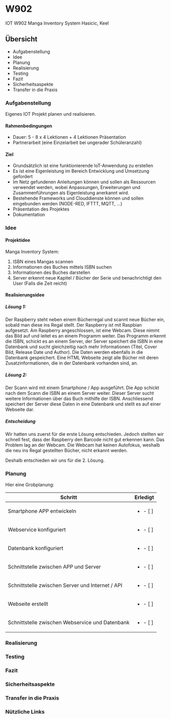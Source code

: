 # W902
IOT W902
Manga Inventory System
Hasicic, Keel

## Übersicht
* Aufgabenstellung
* Idee
* Planung
* Realisierung
* Testing
* Fazit
* Sicherheitsaspekte
* Transfer in die Praxis

### Aufgabenstellung
Eigenes IOT Projekt planen und realisieren.

#### Rahmenbedingungen
* Dauer: 5 - 8 x 4 Lektionen + 4 Lektionen Präsentation
* Partnerarbeit (eine Einzelarbeit bei ungerader Schüleranzahl)

#### Ziel
* Grundsätzlich ist eine funktionierende IoT-Anwendung zu erstellen
* Es ist eine Eigenleistung im Bereich Entwicklung und Umsetzung gefordert
* Im Netz gefundenen Anleitungen können und sollen als Ressourcen verwendet werden, wobei Anpassungen, Erweiterungen und Zusammenführungen als Eigenleistung anerkannt wird.
* Bestehende Frameworks und Clouddienste können und sollen eingebunden werden (NODE-RED, IFTTT, MQTT, ...)
* Präsentation des Projektes
* Dokumentation

### Idee
#### Projektidee
Manga Inventory System:
1. ISBN eines Mangas scannen
2. Informationen des Buches mittels ISBN suchen
3. Informationen des Buches darstellen
4. Server erkennt neue Kapitel / Bücher der Serie und benachrichtigt den User (Falls die Zeit reicht) 

#### Realisierungsidee
##### Lösung 1:
Der Raspberry steht neben einem Bücherregal und scannt neue Bücher ein, sobald man diese ins Regal stellt. Der Raspberry ist mit Raspbian aufgesetzt. Am Raspberry angeschlossen, ist eine Webcam. Diese nimmt das Bild auf und leitet es an einem Programm weiter. Das Programm erkennt die ISBN, schickt es an einem Server, der Server speichert die ISBN in eine Datenbank und sucht gleichzeitig nach mehr Informationen (Titel, Cover Bild, Release Date und Author). Die Daten werden ebenfalls in die Datenbank gespeichert. Eine HTML Webseite zeigt alle Bücher mit deren Zusatzinformationen, die in der Datenbank vorhanden sind, an.

##### Lösung 2:
Der Scann wird mit einem Smartphone / App ausgeführt. Die App schickt nach dem Scann die ISBN an einem Server weiter. Dieser Server sucht weitere Informationen über das Buch mithilfe der ISBN. Anschliessend speichert der Server diese Daten in eine Datenbank und stellt es auf einer Webseite dar.  

##### Entscheidung
Wir hatten uns zuerst für die erste Lösung entschieden. Jedoch stellten wir schnell fest, dass der Raspberry den Barcode nicht gut erkennen kann. Das Problem lag an der Webcam. Die Webcam hat keinen Autofokus, weshalb die neu ins Regal gestellten Bücher, nicht erkannt werden.

Deshalb entschieden wir uns für die 2. Lösung.

### Planung
Hier eine Grobplanung:

Schritt|Erledigt
---|---
Smartphone APP entwickeln | <ul><li>- [ ] </li></ul>
Webservice konfiguriert | <ul><li>- [ ] </li></ul>
Datenbank konfiguriert | <ul><li>- [ ] </li></ul>
Schnittstelle zwischen APP und Server | <ul><li>- [ ] </li></ul>
Schnittstelle zwischen Server und Internet / API | <ul><li>- [ ] </li></ul>
Webseite erstellt | <ul><li>- [ ] </li></ul>
Schnittstelle zwischen Webservice und Datenbank | <ul><li>- [ ] </li></ul>


### Realisierung

### Testing

### Fazit

### Sicherheitsaspekte

### Transfer in die Praxis

### Nützliche Links